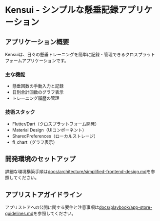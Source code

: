 # Kensui - シンプルな懸垂記録アプリケーション

## アプリケーション概要
Kensuiは、日々の懸垂トレーニングを簡単に記録・管理できるクロスプラットフォームアプリケーションです。

### 主な機能
- 懸垂回数の手動入力と記録
- 日別合計回数のグラフ表示
- トレーニング履歴の管理

### 技術スタック
- Flutter/Dart（クロスプラットフォーム開発）
- Material Design（UIコンポーネント）
- SharedPreferences（ローカルストレージ）
- fl_chart（グラフ表示）

## 開発環境のセットアップ
詳細な環境構築手順は[docs/architecture/simplified-frontend-design.md](docs/architecture/simplified-frontend-design.md)を参照してください。

## アプリストアガイドライン
アプリストアへの公開に関する要件と注意事項は[docs/playbook/app-store-guidelines.md](docs/playbook/app-store-guidelines.md)を参照してください。
